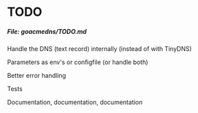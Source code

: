 # TODO
##### File: goacmedns/TODO.md

Handle the DNS (text record) internally (instead of with TinyDNS)

Parameters as env's or configfile (or handle both)

Better error handling

Tests

Documentation, documentation, documentation
